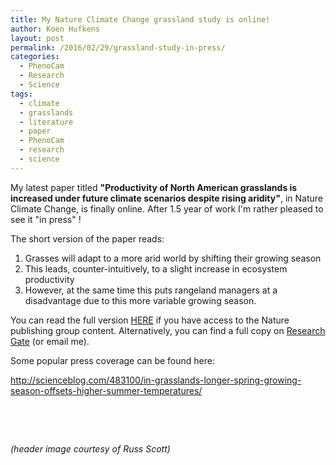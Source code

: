 ```yaml
---
title: My Nature Climate Change grassland study is online!
author: Koen Hufkens
layout: post
permalink: /2016/02/29/grassland-study-in-press/
categories:
  - PhenoCam
  - Research
  - Science
tags:
  - climate
  - grasslands
  - literature
  - paper
  - PhenoCam
  - research
  - science
---
```

My latest paper titled <strong>"Productivity of North American grasslands is increased under future climate scenarios despite rising aridity"</strong>, in Nature Climate Change, is finally online. After 1.5 year of work I'm rather pleased to see it "in press" !

The short version of the paper reads:
<ol>
	<li>Grasses will adapt to a more arid world by shifting their growing season</li>
	<li>This leads, counter-intuitively, to a slight increase in ecosystem productivity</li>
	<li>However, at the same time this puts rangeland managers at a disadvantage due to this more variable growing season.</li>
</ol>
You can read the full version <a href="http://www.nature.com/nclimate/journal/vaop/ncurrent/full/nclimate2942.html">HERE</a> if you have access to the Nature publishing group content. Alternatively, you can find a full copy on <a href="https://www.google.com/url?sa=t&amp;rct=j&amp;q=&amp;esrc=s&amp;source=web&amp;cd=1&amp;cad=rja&amp;uact=8&amp;ved=0ahUKEwiZ9tX4qKLLAhWCdT4KHQ6EChsQFggdMAA&amp;url=https%3A%2F%2Fwww.researchgate.net%2Fprofile%2FKoen_Hufkens&amp;usg=AFQjCNGNKzM9jOTCAa4zspCx0gEmkSjqaA&amp;sig2=NqLy9JtAhNEHJUhMmkoiJg">Research Gate</a> (or email me).

Some popular press coverage can be found here:

http://scienceblog.com/483100/in-grasslands-longer-spring-growing-season-offsets-higher-summer-temperatures/

&nbsp;

&nbsp;

<em>(header image courtesy of Russ Scott)</em>